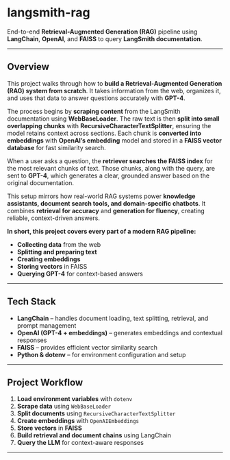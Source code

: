 # langsmith-rag  

End-to-end **Retrieval-Augmented Generation (RAG)** pipeline using **LangChain**, **OpenAI**, and **FAISS** to query **LangSmith documentation**.  

---

## Overview  

This project walks through how to **build a Retrieval-Augmented Generation (RAG) system from scratch**. It takes information from the web, organizes it, and uses that data to answer questions accurately with **GPT-4**.  

The process begins by **scraping content** from the LangSmith documentation using **WebBaseLoader**. The raw text is then **split into small overlapping chunks** with **RecursiveCharacterTextSplitter**, ensuring the model retains context across sections. Each chunk is **converted into embeddings** with **OpenAI’s embedding** model and stored in a **FAISS vector database** for fast similarity search.  

When a user asks a question, the **retriever searches the FAISS index** for the most relevant chunks of text. Those chunks, along with the query, are sent to **GPT-4**, which generates a clear, grounded answer based on the original documentation.  

This setup mirrors how real-world RAG systems power **knowledge assistants, document search tools, and domain-specific chatbots**. It combines **retrieval for accuracy** and **generation for fluency**, creating reliable, context-driven answers.  

**In short, this project covers every part of a modern RAG pipeline:**  
- **Collecting data** from the web  
- **Splitting and preparing text**  
- **Creating embeddings**  
- **Storing vectors** in FAISS  
- **Querying GPT-4** for context-based answers  

---

## Tech Stack  

- **LangChain** – handles document loading, text splitting, retrieval, and prompt management  
- **OpenAI (GPT-4 + embeddings)** – generates embeddings and contextual responses  
- **FAISS** – provides efficient vector similarity search  
- **Python & dotenv** – for environment configuration and setup  

---

## Project Workflow  

1. **Load environment variables** with `dotenv`  
2. **Scrape data** using `WebBaseLoader`  
3. **Split documents** using `RecursiveCharacterTextSplitter`  
4. **Create embeddings** with `OpenAIEmbeddings`  
5. **Store vectors** in **FAISS**  
6. **Build retrieval and document chains** using LangChain  
7. **Query the LLM** for context-aware responses  

---
